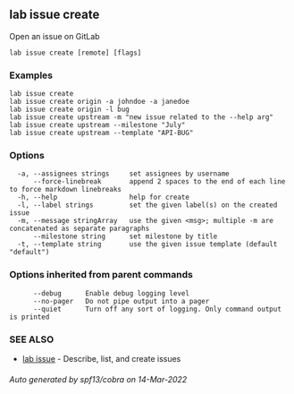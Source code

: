 ## lab issue create

Open an issue on GitLab

```
lab issue create [remote] [flags]
```

### Examples

```
lab issue create
lab issue create origin -a johndoe -a janedoe
lab issue create origin -l bug
lab issue create upstream -m "new issue related to the --help arg"
lab issue create upstream --milestone "July"
lab issue create upstream --template "API-BUG"
```

### Options

```
  -a, --assignees strings     set assignees by username
      --force-linebreak       append 2 spaces to the end of each line to force markdown linebreaks
  -h, --help                  help for create
  -l, --label strings         set the given label(s) on the created issue
  -m, --message stringArray   use the given <msg>; multiple -m are concatenated as separate paragraphs
      --milestone string      set milestone by title
  -t, --template string       use the given issue template (default "default")
```

### Options inherited from parent commands

```
      --debug      Enable debug logging level
      --no-pager   Do not pipe output into a pager
      --quiet      Turn off any sort of logging. Only command output is printed
```

### SEE ALSO

* [lab issue](lab_issue.md)	 - Describe, list, and create issues

###### Auto generated by spf13/cobra on 14-Mar-2022
